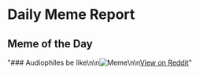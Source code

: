 # Daily Meme Report

## Meme of the Day
"### Audiophiles be like\n\n![Meme](https://i.redd.it/z6e7mb7h6bke1.png)\n\n[View on Reddit](https://redd.it/1iu0fmv)"
